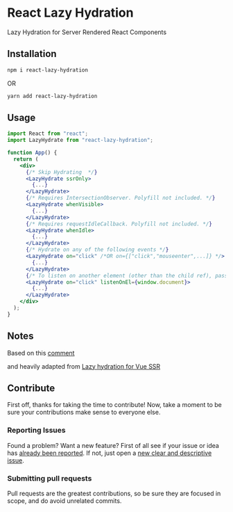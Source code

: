 # React Lazy Hydration

Lazy Hydration for Server Rendered React Components

## Installation

```bash
npm i react-lazy-hydration
```

OR

```bash
yarn add react-lazy-hydration
```

## Usage

```jsx
import React from "react";
import LazyHydrate from "react-lazy-hydration";

function App() {
  return (
    <div>
      {/* Skip Hydrating  */}
      <LazyHydrate ssrOnly>
        {...}
      </LazyHydrate>
      {/* Requires IntersectionObserver. Polyfill not included. */}
      <LazyHydrate whenVisible>
        {...}
      </LazyHydrate>
      {/* Requires requestIdleCallback. Polyfill not included. */}
      <LazyHydrate whenIdle>
        {...}
      </LazyHydrate>
      {/* Hydrate on any of the following events */}
      <LazyHydrate on="click" /*OR on={["click","mouseenter",...]} */>
        {...}
      </LazyHydrate>
      {/* To listen on another element (other than the child ref), pass listenOnEl={someHtmlElement} */ }
      <LazyHydrate on="click" listenOnEl={window.document}>
        {...}
      </LazyHydrate>
    </div>
  );
}
```

## Notes

Based on this [comment](https://github.com/facebook/react/issues/10923#issuecomment-338715787)

and heavily adapted from [Lazy hydration for Vue SSR](https://github.com/znck/lazy-hydration)

## Contribute

First off, thanks for taking the time to contribute!
Now, take a moment to be sure your contributions make sense to everyone else.

### Reporting Issues

Found a problem? Want a new feature? First of all see if your issue or idea has [already been reported](https://github.com/hadeeb/react-lazy-hydrate/issues).
If not, just open a [new clear and descriptive issue](https://github.com/hadeeb/react-lazy-hydrate/issues/new).

### Submitting pull requests

Pull requests are the greatest contributions, so be sure they are focused in scope, and do avoid unrelated commits.
